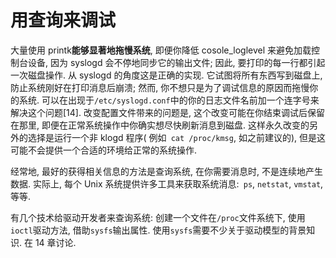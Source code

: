 # 用查询来调试
大量使用 printk**能够显著地拖慢系统**, 即便你降低 cosole_loglevel 来避免加载控制台设备, 因为 syslogd 会不停地同步它的输出文件; 因此, 要打印的每一行都引起一次磁盘操作. 从 syslogd 的角度这是正确的实现. 它试图将所有东西写到磁盘上, 防止系统刚好在打印消息后崩溃; 然而, 你不想只是为了调试信息的原因而拖慢你的系统. 可以在出现于`/etc/syslogd.conf`中的你的日志文件名前加一个连字号来解决这个问题[14]. 改变配置文件带来的问题是, 这个改变可能在你结束调试后保留在那里, 即便在正常系统操作中你确实想尽快刷新消息到磁盘. 这样永久改变的另外的选择是运行一个非 klogd 程序( 例如` cat /proc/kmsg`, 如之前建议的), 但是这可能不会提供一个合适的环境给正常的系统操作.

经常地, 最好的获得相关信息的方法是查询系统, 在你需要消息时, 不是连续地产生数据. 实际上, 每个 Unix 系统提供许多工具来获取系统消息:` ps`, `netstat`, `vmstat`, 等等.

有几个技术给驱动开发者来查询系统: 创建一个文件在`/proc`文件系统下, 使用`ioctl`驱动方法, 借助`sysfs`输出属性. 使用`sysfs`需要不少关于驱动模型的背景知识. 在 14 章讨论.